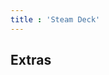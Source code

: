 ```yaml
---
title : 'Steam Deck'
---
```


<CustomCard
  icon='<svg width="24" height="24" viewBox="0 0 24 24" xmlns="http://www.w3.org/2000/svg"><path fill="currentColor" d="M8.999 0v4.309c4.242 0 7.694 3.45 7.694 7.691s-3.452 7.691-7.694 7.691V24c6.617 0 12-5.383 12-12s-5.383-12-12-12m0 6.011c-3.313 0-6 2.687-5.998 6a5.999 5.999 0 1 0 5.998-6"/></svg>'
  title="Visual Novel Guide"
  details="Start here to setup Visual Novels on the Steam Deck."
  link="setup-guide"
/>

## Extras

<CardGrid :columns="2">

  <CustomCard
    icon='<svg width="512" height="512" viewBox="0 0 512 512" xmlns="http://www.w3.org/2000/svg"><path fill="currentColor" d="M512 512L369.628 369.736V142.264H142.085L0 0h512zM142.085 369.736V165.004L0 307.226V512h204.651l142.22-142.264z"/></svg>'
    details="Upscale your Visual Novel graphics using AMD FSR"
    title='AMD FSR'
    link="amd-fsr"
  />

  <CustomCard
    icon='<svg width="24" height="24" viewBox="0 0 24 24" xmlns="http://www.w3.org/2000/svg"><path fill="currentColor" d="M13 17.5c0 .89.18 1.73.5 2.5h-7c-1.5 0-2.81-.5-3.89-1.57C1.54 17.38 1 16.09 1 14.58q0-1.95 1.17-3.48C3.34 9.57 4 9.43 5.25 9.15c.42-1.53 1.25-2.77 2.5-3.72S10.42 4 12 4c1.95 0 3.6.68 4.96 2.04S19 9.05 19 11h.1c-3.4.23-6.1 3.05-6.1 6.5m6-4V12l-2.25 2.25L19 16.5V15a2.5 2.5 0 0 1 2.5 2.5c0 .4-.09.78-.26 1.12l1.09 1.09c.42-.63.67-1.39.67-2.21c0-2.21-1.79-4-4-4m0 6.5a2.5 2.5 0 0 1-2.5-2.5c0-.4.09-.78.26-1.12l-1.09-1.09c-.42.63-.67 1.39-.67 2.21c0 2.21 1.79 4 4 4V23l2.25-2.25L19 18.5z"/></svg>'
    title="Syncthing"
    details="Sync your saves across your computers with Syncthing"
    link="syncthing-cloudsaves"
  />

</CardGrid>